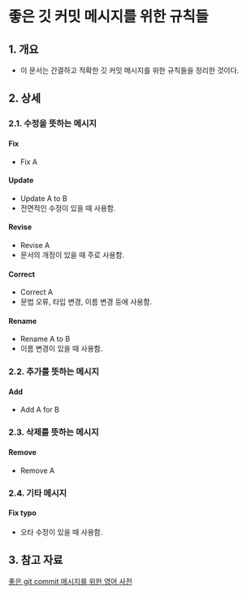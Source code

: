 # 좋은 깃 커밋 메시지를 위한 규칙들

## 1. 개요

- 이 문서는 간결하고 적확한 깃 커밋 메시지를 위한 규칙들을 정리한 것이다.

## 2. 상세

### 2.1. 수정을 뜻하는 메시지

#### Fix

- Fix A

#### Update

- Update A to B
- 전면적인 수정이 있을 때 사용함.

#### Revise

- Revise A
- 문서의 개정이 있을 때 주로 사용함.

#### Correct

- Correct A
- 문법 오류, 타입 변경, 이름 변경 등에 사용함.

#### Rename

- Rename A to B
- 이름 변경이 있을 때 사용함.

### 2.2. 추가를 뜻하는 메시지

#### Add

- Add A for B

### 2.3. 삭제를 뜻하는 메시지

#### Remove

- Remove A

### 2.4. 기타 메시지

#### Fix typo

- 오타 수정이 있을 때 사용함.

## 3. 참고 자료

[좋은 git commit 메시지를 위한 영어 사전](https://blog.ull.im/engineering/2019/03/10/logs-on-git.html)

